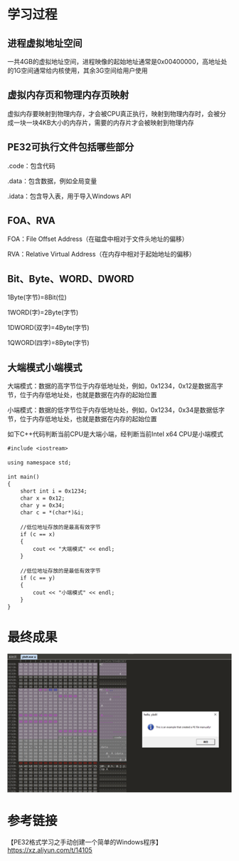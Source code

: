 # 学习过程

## 进程虚拟地址空间

一共4GB的虚拟地址空间，进程映像的起始地址通常是0x00400000，高地址处的1G空间通常给内核使用，其余3G空间给用户使用

## 虚拟内存页和物理内存页映射

虚拟内存要映射到物理内存，才会被CPU真正执行，映射到物理内存时，会被分成一块一块4KB大小的内存片，需要的内存片才会被映射到物理内存

## PE32可执行文件包括哪些部分

.code：包含代码

.data：包含数据，例如全局变量

.idata：包含导入表，用于导入Windows API

## FOA、RVA

FOA：File Offset Address（在磁盘中相对于文件头地址的偏移）

RVA：Relative Virtual Address（在内存中相对于起始地址的偏移）

## Bit、Byte、WORD、DWORD

1Byte(字节)=8Bit(位)

1WORD(字)=2Byte(字节)

1DWORD(双字)=4Byte(字节)

1QWORD(四字)=8Byte(字节)

## 大端模式小端模式

大端模式：数据的高字节位于内存低地址处，例如，0x1234，0x12是数据高字节，位于内存低地址处，也就是数据在内存的起始位置

小端模式：数据的低字节位于内存低地址处，例如，0x1234，0x34是数据低字节，位于内存低地址处，也就是数据在内存的起始位置

如下C++代码判断当前CPU是大端小端，经判断当前Intel x64 CPU是小端模式

```
#include <iostream>

using namespace std;

int main()
{
    short int i = 0x1234;
    char x = 0x12;
    char y = 0x34;
    char c = *(char*)&i;

	//低位地址存放的是最高有效字节
	if (c == x)
	{
		cout << "大端模式" << endl;
	}

	//低位地址存放的是最低有效字节
	if (c == y)
	{
		cout << "小端模式" << endl;
	}
}
```

# 最终成果
![image](./pic/01.jpg)  

# 参考链接
【PE32格式学习之手动创建一个简单的Windows程序】https://xz.aliyun.com/t/14105